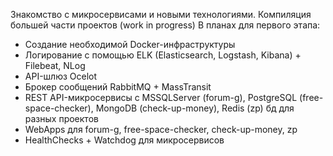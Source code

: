 Знакомство с микросервисами и новыми технологиями. Компиляция большей части проектов (work in progress)
В планах для первого этапа:
- Создание необходимой Docker-инфраструктуры
- Логирование с помощью ELK (Elasticsearch, Logstash, Kibana) + Filebeat, NLog
- API-шлюз Ocelot
- Брокер сообщений RabbitMQ + MassTransit
- REST API-микросервисы с MSSQLServer (forum-g), PostgreSQL (free-space-checker), MongoDB (check-up-money), Redis (zp) бд для разных проектов
- WebApps для forum-g, free-space-checker, check-up-money, zp
- HealthChecks + Watchdog для микросервисов
